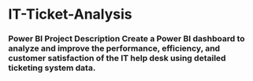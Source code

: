 # IT-Ticket-Analysis
### Power BI Project Description Create a Power BI dashboard to analyze and improve the performance, efficiency, and customer satisfaction of the IT help desk using detailed ticketing system data.
